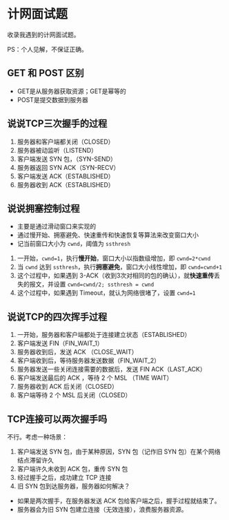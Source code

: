 # 计网面试题

收录我遇到的计网面试题。

PS：个人见解，不保证正确。

## GET 和 POST 区别

* GET是从服务器获取资源；GET是幂等的
* POST是提交数据到服务器

## 说说TCP三次握手的过程

1. 服务器和客户端都关闭（CLOSED）
2. 服务器被动监听（LISTEND）
3. 客户端发送 SYN 包，（SYN-SEND）
4. 服务器返回 SYN ACK（SYN-RECV）
5. 客户端发送 ACK（ESTABLISHED）
6. 服务器收到 ACK（ESTABLISHED）


## 说说拥塞控制过程

* 主要是通过滑动窗口来实现的
* 通过慢开始、拥塞避免、快速重传和快速恢复等算法来改变窗口大小
* 记当前窗口大小为 `cwnd`，阈值为 `ssthresh`

1. 一开始，`cwnd=1`，执行**慢开始**，窗口大小以指数级增加，即 `cwnd=2*cwnd`
2. 当 `cwnd` 达到 `ssthresh`，执行**拥塞避免**，窗口大小线性增加，即 `cwnd=cwnd+1`
3. 这个过程中，如果遇到 3-ACK（收到3次对相同的包的确认），就**快速重传**丢失的报文，并设置 `cwnd=cwnd/2; ssthresh = cwnd`
4. 这个过程中，如果遇到 Timeout，就认为网络很堵了，设置 `cwnd=1`


## 说说TCP的四次挥手过程

1. 一开始，服务器和客户端都处于连接建立状态（ESTABLISHED）
2. 客户端发送 FIN（FIN_WAIT_1）
3. 服务器收到后，发送 ACK （CLOSE_WAIT）
4. 客户端收到后，等待服务器发送数据（FIN_WAIT_2）
5. 服务器发送一些关闭连接需要的数据后，发送 FIN ACK（LAST_ACK）
6. 客户端发送最后的 ACK ，等待 2 个 MSL （TIME WAIT）
7. 服务器收到 ACK 后关闭（CLOSED）
8. 客户端等待 2 个 MSL 后关闭（CLOSED）

## TCP连接可以两次握手吗

不行。考虑一种场景：

1. 客户端发送 SYN 包，由于某种原因，SYN 包（记作旧 SYN 包）在某个网络结点滞留许久
2. 客户端许久未收到 ACK 包，重传 SYN 包
3. 经过握手之后，成功建立 TCP 连接
4. 旧 SYN 包到达服务器，服务器如何解决？

* 如果是两次握手，在服务器发送 ACK 包给客户端之后，握手过程就结束了。
* 服务器会为旧 SYN 包建立连接（无效连接），浪费服务器资源。

